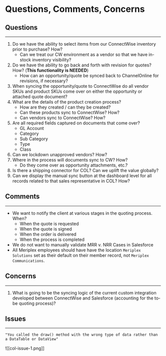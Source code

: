 # Questions, Comments, Concerns

## Questions
---
1. Do we have the ability to select items from our ConnectWise inventory prior to purchase? How?
	- Can we treat our CW environment as a vendor so that we have in-stock inventory visibility?
2. Do we have the ability to go back and forth with revision for quotes? How? (**This functionality is NEEDED**)
	- How can an opportunity/quote be synced back to ChannelOnline for revisions, if necessary?
3. When syncing the opportunity/quote to ConnectWise do all vendor SKUs and product SKUs come over on either the opportunity or attached quote document?
4. What are the details of the product creation process?
	- How are they created / can they be created?
	- Can these products sync to ConnectWise? How?
	- Can vendors sync to ConnectWise? How?
5. Are all required fields captured on documents that come over?
	- GL Account
	- Category
	- Sub Category
	- Type
	- Class
6. Can we lockdown unapproved vendors? How?
7. Where in the process will documents sync to CW? How?
	- Do they come over as opportunity attachments, etc.?
8. Is there a shipping connector for COL? Can we uplift the value globally?
9. Can we display the manual sync button at the dashboard level for all records related to that sales representative in COL? How?

## Comments
---
- We want to notify the client at various stages in the quoting process. When?
	- When the quote is requested
	- When the quote is signed
	- When the order is delivered
	- When the process is completed
- We do not want to manually validate MRR v. NRR Cases in Salesforce
- All Meriplex employees should have have the location `Meriplex Solutions` set as their default on their member record, not `Meriplex Communications`.
## Concerns
---
1. What is going to be the syncing logic of the current custom integration developed between ConnectWise and Salesforce (accounting for the to-be quoting process)?
## Issues
---
`"You called the draw() method with the wrong type of data rather than a DataTable or DataView"` 

![[col-issue-1.png]]


